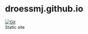 # droessmj.github.io

[![Git](https://app.soluble.cloud/api/v1/public/badges/69ebc13c-a1bf-48fa-8a14-8202ffc3463f.svg?orgId=544861397342)](https://app.soluble.cloud/repos/details/github.com/droessmj/droessmj.github.io?orgId=544861397342)  
Static site
